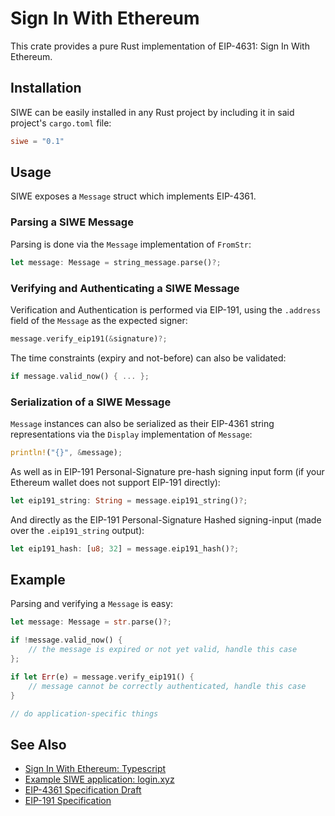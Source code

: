 # Sign In With Ethereum

This crate provides a pure Rust implementation of EIP-4631: Sign In With Ethereum.

## Installation

SIWE can be easily installed in any Rust project by including it in said project's `cargo.toml` file:

``` toml
siwe = "0.1"
```

## Usage

SIWE exposes a `Message` struct which implements EIP-4361.

### Parsing a SIWE Message

Parsing is done via the `Message` implementation of `FromStr`:

``` rust
let message: Message = string_message.parse()?;
```

### Verifying and Authenticating a SIWE Message

Verification and Authentication is performed via EIP-191, using the `.address` field of the `Message` as the expected signer:

``` rust
message.verify_eip191(&signature)?;
```

The time constraints (expiry and not-before) can also be validated:

``` rust
if message.valid_now() { ... };
```

### Serialization of a SIWE Message

`Message` instances can also be serialized as their EIP-4361 string representations via the `Display` implementation of `Message`:

``` rust
println!("{}", &message);
```

As well as in EIP-191 Personal-Signature pre-hash signing input form (if your Ethereum wallet does not support EIP-191 directly):

``` rust
let eip191_string: String = message.eip191_string()?;
```

And directly as the EIP-191 Personal-Signature Hashed signing-input (made over the `.eip191_string` output):

``` rust
let eip191_hash: [u8; 32] = message.eip191_hash()?;
```

## Example

Parsing and verifying a `Message` is easy:

``` rust
let message: Message = str.parse()?;

if !message.valid_now() {
    // the message is expired or not yet valid, handle this case
};

if let Err(e) = message.verify_eip191() {
    // message cannot be correctly authenticated, handle this case
}

// do application-specific things
```

## See Also

- [Sign In With Ethereum: Typescript](https://github.com/spruceid/siwe)
- [Example SIWE application: login.xyz](https://github.com/spruceid/loginxyz)
- [EIP-4361 Specification Draft](https://github.com/spruceid/EIPs/blob/eip-4361/EIPS/eip-4361.md)
- [EIP-191 Specification](https://eips.ethereum.org/EIPS/eip-191)
